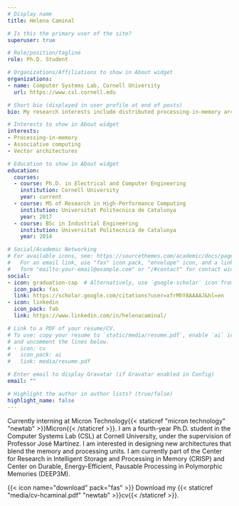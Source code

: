 ```yaml
---
# Display name
title: Helena Caminal

# Is this the primary user of the site?
superuser: true

# Role/position/tagline
role: Ph.D. Student

# Organizations/Affiliations to show in About widget
organizations:
- name: Computer Systems Lab, Cornell University
  url: https://www.csl.cornell.edu

# Short bio (displayed in user profile at end of posts)
bio: My research interests include distributed processing-in-memory architectures, associative computing, and vector architectures.

# Interests to show in About widget
interests:
- Processing-in-memory
- Associative computing
- Vector architectures

# Education to show in About widget
education:
  courses:
  - course: Ph.D. in Electrical and Computer Engineering
    institution: Cornell University
    year: current
  - course: MS of Research in High-Performance Computing
    institution: Universitat Politecnica de Catalunya
    year: 2017
  - course: BSc in Industrial Engineering
    institution: Universitat Politecnica de Catalunya
    year: 2014

# Social/Academic Networking
# For available icons, see: https://sourcethemes.com/academic/docs/page-builder/#icons
#   For an email link, use "fas" icon pack, "envelope" icon, and a link in the
#   form "mailto:your-email@example.com" or "/#contact" for contact widget.
social:
- icon: graduation-cap  # Alternatively, use `google-scholar` icon from `ai` icon pack
  icon_pack: fas
  link: https://scholar.google.com/citations?user=xfrMhY8AAAAJ&hl=en
- icon: linkedin
  icon_pack: fab
  link: https://www.linkedin.com/in/helenacaminal/

# Link to a PDF of your resume/CV.
# To use: copy your resume to `static/media/resume.pdf`, enable `ai` icons in `params.toml`, 
# and uncomment the lines below.
# - icon: cv
#   icon_pack: ai
#   link: media/resume.pdf

# Enter email to display Gravatar (if Gravatar enabled in Config)
email: ""

# Highlight the author in author lists? (true/false)
highlight_name: false
---
```


Currently interning at Micron Technology{{< staticref "micron technology" "newtab" >}}Micron{{< /staticref >}}. I am a fourth-year Ph.D. student in the Computer Systems Lab (CSL) at Cornell University, under the supervision of Professor José Martínez. I am interested in designing new architectures that blend the memory and processing units. I am currently part of the Center for Research in Intelligent Storage and Processing in Memory (CRISP) and Center on Durable, Energy-Efficient, Pausable Processing in Polymorphic Memories (DEEP3M).

{{< icon name="download" pack="fas" >}} Download my {{< staticref "media/cv-hcaminal.pdf" "newtab" >}}cv{{< /staticref >}}.
